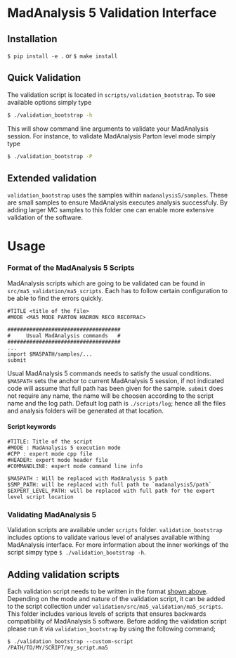 # MadAnalysis 5 Validation Interface

## Installation
`$ pip install -e .` or `$ make install`

## Quick Validation

The validation script is located in `scripts/validation_bootstrap`. To see available options simply type
```bash
$ ./validation_bootstrap -h
```
This will show command line arguments to validate your MadAnalysis session. For instance, to validate MadAnalysis
Parton level mode simply type
```bash
$ ./validation_bootstrap -P
```

## Extended validation
`validation_bootstrap` uses the samples within `madanalysis5/samples`. These are small samples to ensure MadAnalysis 
executes analysis successfuly. By adding larger MC samples to this folder one can enable more extensive validation of 
the software.

# Usage

### Format of the MadAnalysis 5 Scripts
MadAnalysis scripts which are going to be validated can be found in `src/ma5_validation/ma5_scripts`. Each
has to follow certain configuration to be able to find the errors quickly.
```
#TITLE <title of the file>
#MODE <MA5 MODE PARTON HADRON RECO RECOFRAC>

####################################
#     Usual MadAnalysis commands   #
####################################
...
import $MA5PATH/samples/...
submit 
```
Usual MadAnalysis 5 commands needs to satisfy the usual conditions. `$MA5PATH` sets the anchor to current 
MadAnalysis 5 session, if not indicated code will assume that full path has been given for the sample. 
`submit` does not require any name, the name will be choosen according to the script name and the log path.
Default log path is `./scripts/log`; hence all the files and analysis folders will be generated at that 
location.

#### Script keywords
```
#TITLE: Title of the script
#MODE : MadAnalysis 5 execution mode
#CPP : expert mode cpp file
#HEADER: expert mode header file
#COMMANDLINE: expert mode command line info

$MA5PATH : Will be replaced with MadAnalysis 5 path
$SMP_PATH: will be replaced with full path to `madanalysis5/path`
$EXPERT_LEVEL_PATH: will be replaced with full path for the expert level script location
```

### Validating MadAnalysis 5
Validation scripts are available under `scripts` folder. `validation_bootstrap` includes options to validate
various level of analyses available withing MadAnalysis interface. For more information about the inner workings
of the script simpy type `$ ./validation_bootstrap -h`. 

## Adding validation scripts

Each validation script needs to be written in the format [shown above](#format-of-the-madanalysis-5-scripts). 
Depending on the mode and nature of the validation script, it can be added to the script collection under 
`validation/src/ma5_validation/ma5_scripts`. This folder includes various levels of scripts that ensures backwards
compatibility of MadAnalysis 5 software. Before adding the validation script please run it via `validation_bootstrap`
by using the following command;

```
$ ./validation_bootstrap --custom-script /PATH/TO/MY/SCRIPT/my_script.ma5
```